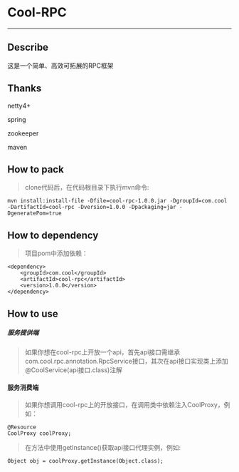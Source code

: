 # Cool-RPC

---

## Describe
这是一个简单、高效可拓展的RPC框架

## Thanks
netty4+

spring

zookeeper

maven

## How to pack
> clone代码后，在代码根目录下执行mvn命令:
~~~~
mvn install:install-file -Dfile=cool-rpc-1.0.0.jar -DgroupId=com.cool -DartifactId=cool-rpc -Dversion=1.0.0 -Dpackaging=jar -DgeneratePom=true
~~~~

## How to dependency

> 项目pom中添加依赖：

```
<dependency>
    <groupId>com.cool</groupId>
    <artifactId>cool-rpc</artifactId>
    <version>1.0.0</version>
</dependency>
```

## How to use

##### 服务提供端

> 如果你想在cool-rpc上开放一个api，首先api接口需继承com.cool.rpc.annotation.RpcService接口，其次在api接口实现类上添加@CoolService(api接口.class)注解

#### 服务消费端

> 如果你想调用cool-rpc上的开放接口，在调用类中依赖注入CoolProxy，例如：

```
@Resource
CoolProxy coolProxy;
```
> 在方法中使用getInstance()获取api接口代理实例，例如:

```
Object obj = coolProxy.getInstance(Object.class);
```

